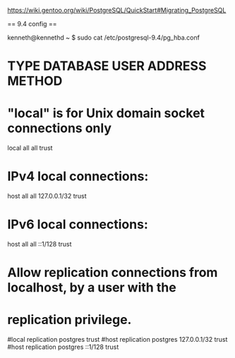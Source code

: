 
https://wiki.gentoo.org/wiki/PostgreSQL/QuickStart#Migrating_PostgreSQL

== 9.4 config ==

kenneth@kennethd ~ $ sudo cat  /etc/postgresql-9.4/pg_hba.conf 
# TYPE  DATABASE        USER            ADDRESS                 METHOD

# "local" is for Unix domain socket connections only
local   all             all                                     trust
# IPv4 local connections:
host    all             all             127.0.0.1/32            trust
# IPv6 local connections:
host    all             all             ::1/128                 trust
# Allow replication connections from localhost, by a user with the
# replication privilege.
#local   replication     postgres                                trust
#host    replication     postgres        127.0.0.1/32            trust
#host    replication     postgres        ::1/128                 trust

